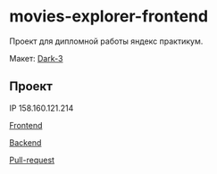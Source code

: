 # movies-explorer-frontend

Проект для дипломной работы яндекс практикум.

Макет: [Dark-3](https://www.figma.com/file/6FMWkB94wE7KTkcCgUXtnC/%D0%94%D0%B8%D0%BF%D0%BB%D0%BE%D0%BC%D0%BD%D1%8B%D0%B9-%D0%BF%D1%80%D0%BE%D0%B5%D0%BA%D1%82?type=design&node-id=1-8436&mode=design&t=SktPVwKRRuo0rzaJ-0)

## Проект

IP 158.160.121.214

[Frontend]([khve.nomoredomainsrocks.ru](https://github.com/VEBata/movies-explorer-frontend/tree/level-3))

[Backend]([api.khve.nomoredomainsrocks.ru](https://github.com/VEBata/movies-explorer-api/tree/main))

[Pull-request](https://github.com/VEBata/movies-explorer-frontend/pull/2)
